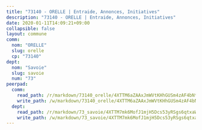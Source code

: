 ```yaml
---
title: "73140 - ORELLE | Entraide, Annonces, Initiatives"
description: "73140 - ORELLE | Entraide, Annonces, Initiatives"
date: 2020-01-11T14:09:21+09:00
collapsible: false
layout: commune
comm:
  nom: "ORELLE"
  slug: orelle
  cp: "73140"
dept:
  nom: "Savoie"
  slug: savoie
  num: "73"
peerpad:
  comm:
    read_path: /r/markdown/73140_orelle/4XTTM6aZAAxJmWVtKHhGUSm4zAF4bNtrDHFmNW96jJLREZoR6
    write_path: /w/markdown/73140_orelle/4XTTM6aZAAxJmWVtKHhGUSm4zAF4bNtrDHFmNW96jJLREZoR6-K3TgTuG2dYJCADKdxewCDVquHbqUnURyAdGUpqut4p6djftzSWVhiphbmn6bDUg1un7FPREvs49rhiC1rWGEkV2L6kj9eyGYDqAPj2h4G1x3NJvkzDkH7sgWE2AbPye4hR6yJ7De
  dept:
    read_path: /r/markdown/73_savoie/4XTTM7mk6MofJ1mjH5Dcs53yRSgs6qtxaWYjKD54ttqHGEMur
    write_path: /w/markdown/73_savoie/4XTTM7mk6MofJ1mjH5Dcs53yRSgs6qtxaWYjKD54ttqHGEMur-K3TgTorsK1WLw8S2EgnkoX8tJEgZgam6ANhvqrVqNfiz9fX8kbMKu5AF1rqzXyxMRZgoVPrb5EERe3PeBhqF1SBfP5G1PJnvsDUF2LQSxevobpkDM4djQDebTYoo6Yx53thenJpY
---
```



